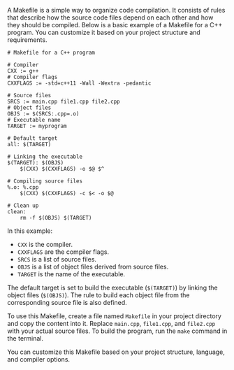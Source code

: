 A Makefile is a simple way to organize code compilation. It consists of rules that describe how the source code files depend on each other and how they should be compiled. Below is a basic example of a Makefile for a C++ program. You can customize it based on your project structure and requirements.

```make
# Makefile for a C++ program

# Compiler
CXX := g++
# Compiler flags
CXXFLAGS := -std=c++11 -Wall -Wextra -pedantic

# Source files
SRCS := main.cpp file1.cpp file2.cpp
# Object files
OBJS := $(SRCS:.cpp=.o)
# Executable name
TARGET := myprogram

# Default target
all: $(TARGET)

# Linking the executable
$(TARGET): $(OBJS)
	$(CXX) $(CXXFLAGS) -o $@ $^

# Compiling source files
%.o: %.cpp
	$(CXX) $(CXXFLAGS) -c $< -o $@

# Clean up
clean:
	rm -f $(OBJS) $(TARGET)
```

In this example:
- `CXX` is the compiler.
- `CXXFLAGS` are the compiler flags.
- `SRCS` is a list of source files.
- `OBJS` is a list of object files derived from source files.
- `TARGET` is the name of the executable.

The default target is set to build the executable (`$(TARGET)`) by linking the object files (`$(OBJS)`). The rule to build each object file from the corresponding source file is also defined.

To use this Makefile, create a file named `Makefile` in your project directory and copy the content into it. Replace `main.cpp`, `file1.cpp`, and `file2.cpp` with your actual source files. To build the program, run the `make` command in the terminal.

You can customize this Makefile based on your project structure, language, and compiler options.